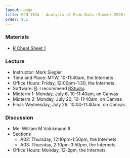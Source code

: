 ```yaml
---
layout: page
title: ECN 102A - Analysis of Econ Data (Summer 2020)
order: 9.1
---
```


### Materials
* [R Cheat Sheet 1](102-Rsheet-01.pdf)

### Lecture
* Instructor: Mark Siegler
* Time and Place: MTW, 10-11:40am, the Internets
* Office Hours: Friday, 12:00pm-1:30, the Internets
* Software: [R](https://cloud.r-project.org/). I recommend [RStudio](https://rstudio.com/products/rstudio/download/).
* Midterm 1: Monday, July 6, 10-11:40am, on Canvas
* Midterm 2: Monday, July 20, 10-11:40am, on Canvas
* Final: Wednesday, July 29, 10:00-11:40am, on Canvas

### Discussion
* Me: William M Volckmann II
* Sections
  * A02: Thursday, 12:10pm-1:50pm, the Internets
  * A03: Thursday, 2:10pm-3:50pm, the Internets
* Office Hours: Monday, 12-2pm, the Internets
